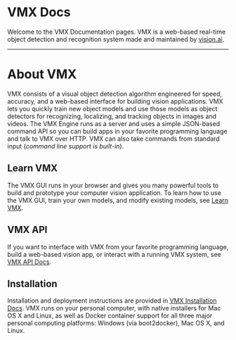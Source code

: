# VMX Docs

Welcome to the VMX Documentation pages.  VMX is a web-based real-time
object detection and recognition system made and maintained by [vision.ai](http://vision.ai).

---

# About VMX

VMX consists of a visual object detection algorithm engineered for
speed, accuracy, and a web-based interface for building vision
applications.  VMX lets you quickly train new object models and use
those models as object detectors for recognizing, localizing, and
tracking objects in images and videos. The VMX Engine runs as a server
and uses a simple JSON-based command API so you can build apps in your
favorite programming language and talk to VMX over HTTP.  VMX can also
take commands from standard input (*command line support is
built-in*). 

## Learn VMX
The VMX GUI runs in your browser and gives you many powerful tools to
build and prototype your computer vision application. To learn how to
use the VMX GUI, train your own models, and modify existing models,
see [Learn VMX](VMXAppBuilder.md). 

## VMX API
If you want to interface with VMX from your favorite programming
language, build a web-based vision app, or interact with a running VMX
system, see [VMX API Docs](api.md).

## Installation

Installation and deployment instructions are provided in
[VMX Installation Docs](install.md). VMX runs on your personal
computer, with native installers for Mac OS X and Linux, as well as
Docker container support for all three major personal computing
platforms: Windows (via boot2docker), Mac OS X, and Linux.


